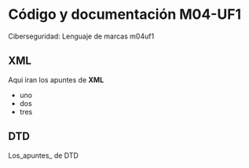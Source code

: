 # Código y documentación M04-UF1 
Ciberseguridad: Lenguaje de marcas m04uf1

## XML
Aqui iran los apuntes de **XML**

* uno
* dos 
* tres

## DTD
Los_apuntes_ de DTD
